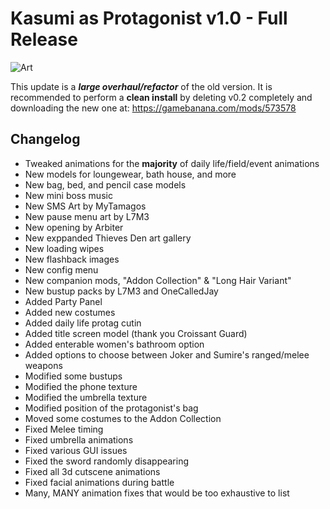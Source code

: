 
# Kasumi as Protagonist v1.0 - Full Release

![Art](https://github.com/WisteriaSp/assetshi/blob/main/PEAKARTBY_TRILLMUNCH_ONTWITTER.png?raw=true)

This update is a ***large overhaul/refactor*** of the old version. It is recommended to perform a **clean install** by deleting v0.2 completely and downloading the new one at:
https://gamebanana.com/mods/573578


## Changelog
* Tweaked animations for the **majority** of daily life/field/event animations
* New models for loungewear, bath house, and more
* New bag, bed, and pencil case models
* New mini boss music
* New SMS Art by MyTamagos
* New pause menu art by L7M3
* New opening by Arbiter
* New exppanded Thieves Den art gallery
* New loading wipes
* New flashback images
* New config menu
* New companion mods, "Addon Collection" & "Long Hair Variant"
* New bustup packs by L7M3 and OneCalledJay
* Added Party Panel
* Added new costumes
* Added daily life protag cutin
* Added title screen model (thank you Croissant Guard)
* Added enterable women's bathroom option
* Added options to choose between Joker and Sumire's ranged/melee weapons
* Modified some bustups
* Modified the phone texture
* Modified the umbrella texture
* Modified position of the protagonist's bag
* Moved some costumes to the Addon Collection
* Fixed Melee timing
* Fixed umbrella animations
* Fixed various GUI issues
* Fixed the sword randomly disappearing
* Fixed all 3d cutscene animations
* Fixed facial animations during battle
* Many, MANY animation fixes that would be too exhaustive to list